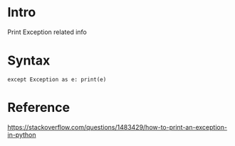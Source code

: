# Intro
Print Exception related info

# Syntax
```
except Exception as e: print(e)
```

# Reference
https://stackoverflow.com/questions/1483429/how-to-print-an-exception-in-python